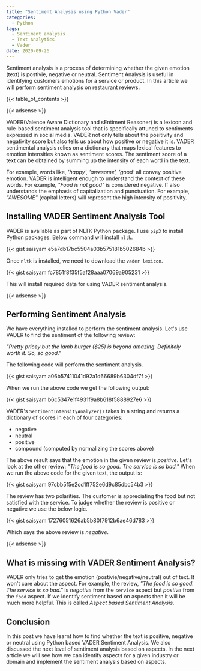 ```yaml
---
title: "Sentiment Analysis using Python Vader"
categories:
  - Python
tags:
  - Sentiment analysis
  - Text Analytics
  - Vader
date: 2020-09-26
---
```


Sentiment analysis is a process of determining whether the given emotion (text) is postivie, negative or neutral. Sentiment Analysis is useful in identifying customers emotions for a service or product. In this article we will perform sentiment analysis on restaurant reviews. 

{{< table_of_contents >}}

{{< adsense >}}

VADER(Valence Aware Dictionary and sEntiment Reasoner) is a lexicon and rule-based sentiment analysis tool that is specifically attuned to sentiments expressed in social media. VADER not only tells about the positivity and negativity score but also tells us about how positive or negative it is. VADER sentimental analysis relies on a dictionary that maps lexical features to emotion intensities known as sentiment scores. The sentiment score of a text can be obtained by summing up the intensity of each word in the text.

For example, words like, *'happy', 'awesome', 'good'* all convey positive emotion. VADER is intelligent enough to understand the context of these words. For example, *"Food is not good"* is considered negative. If also understands the emphasis of capitalization and punctuation. For example, *"AWESOME"* (capital letters) will represent the high intensity of positivity.


## Installing VADER Sentiment Analysis Tool
VADER is available as part of NLTK Python package. I use `pip3` to install Python packages. Below command will install `nltk`.

{{< gist saisyam e5a7db17bc5504a03b575181b502684b >}}

Once `nltk` is installed, we need to download the `vader lexicon`.

{{< gist saisyam fc7851f8f35f5af28aaa07069a905231 >}}

This will install required data for using VADER sentiment analysis.

{{< adsense >}}

## Performing Sentiment Analysis
We have everything installed to perform the sentiment analysis. Let's use VADER to find the sentiment of the following review:

*"Pretty pricey but the lamb burger ($25) is beyond amazing. Definitely worth it. So, so good."*

The following code will perform the sentiment analysis.

{{< gist saisyam a06b57411041d92a1d66689b6304df7f >}}

When we run the above code we get the following output:

{{< gist saisyam b6c5347e1f4931f9a8b618f5888927e6 >}}

VADER's `SentimentIntensityAnalyzer()` takes in a string and returns a dictionary of scores in each of four categories:
* negative
* neutral
* positive
* compound (computed by normalizing the scores above)

The above result says that the emotion in the given review is *positive*. Let's look at the other review:
*"The food is so good. The service is so bad."*
When we run the above code for the given text, the output is:

{{< gist saisyam 97cbb5f5e2cd1ff752e6d9c85dbc54b3 >}}

The review has two polarities. The customer is appreciating the food but not satisfied with the service. To judge whether the review is positive or negative we use the below logic.

{{< gist saisyam 17276051626ab5b80f7912b6ae46d783 >}}

Which says the above review is *negative*.

{{< adsense >}}

## What is missing with VADER Sentiment Analysis?
VADER only tries to get the emotion (postivie/negative/neutral) out of text. It won't care about the aspect. For example, the review,
*"The food is so good. The service is so bad."* is *negative* from the `service` aspect but *postive* from the `food` aspect. If we identify sentiment based on aspects then it will be much more helpful. This is called *Aspect based Sentiment Analysis*.

## Conclusion
In this post we have learnt how to find whether the text is positive, negative or neutral using Python based VADER Sentiment Analysis. We also discussed the next level of sentiment analysis based on aspects. In the next article we will see how we can identify aspects for a given industry or domain and implement the sentiment analysis based on aspects.
